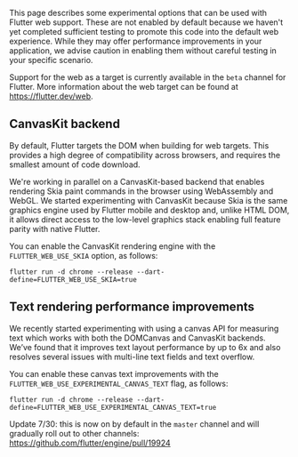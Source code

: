 This page describes some experimental options that can be used with Flutter web support. These are not enabled by default because we haven't yet completed sufficient testing to promote this code into the default web experience. While they may offer performance improvements in your application, we advise caution in enabling them without careful testing in your specific scenario.

Support for the web as a target is currently available in the `beta` channel for Flutter. More information about the web target can be found at https://flutter.dev/web. 

## CanvasKit backend
By default, Flutter targets the DOM when building for web targets. This provides a high degree of compatibility across browsers, and requires the smallest amount of code download.

We're working in parallel on a CanvasKit-based backend that enables rendering Skia paint commands in the browser using WebAssembly and WebGL. We started experimenting with CanvasKit because Skia is the same graphics engine used by Flutter mobile and desktop and, unlike HTML DOM, it allows direct access to the low-level graphics stack enabling full feature parity with native Flutter. 

You can enable the CanvasKit rendering engine with the `FLUTTER_WEB_USE_SKIA` option, as follows:

```
flutter run -d chrome --release --dart-define=FLUTTER_WEB_USE_SKIA=true
```

## Text rendering performance improvements
We recently started experimenting with using a canvas API for measuring text which works with both the DOMCanvas and CanvasKit backends. We’ve found that it improves text layout performance by up to 6x and also resolves several issues with multi-line text fields and text overflow. 

You can enable these canvas text improvements with the `FLUTTER_WEB_USE_EXPERIMENTAL_CANVAS_TEXT` flag, as follows:

```
flutter run -d chrome --release --dart-define=FLUTTER_WEB_USE_EXPERIMENTAL_CANVAS_TEXT=true
```

Update 7/30: this is now on by default in the `master` channel and will gradually roll out to other channels: https://github.com/flutter/engine/pull/19924